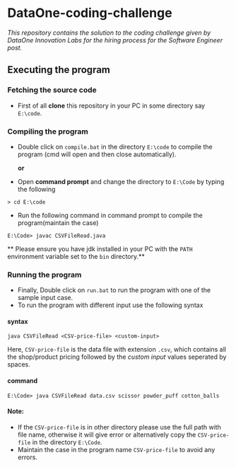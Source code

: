 # DataOne-coding-challenge
*This repository contains the solution to the coding challenge given by DataOne Innovation Labs for the hiring process for the Software Engineer post.*

## Executing the program

### Fetching the source code
* First of all **clone** this repository in your PC in some directory say `E:\code`.

### Compiling the program
* Double click on `compile.bat` in the directory `E:\code` to compile the program (cmd will open and then close automatically).

	**or**

* Open **command prompt** and change the directory to `E:\Code` by typing the following
````
> cd E:\code
````
* Run the following command in command prompt to compile the program(maintain the case)
````
E:\Code> javac CSVFileRead.java
````
** Please ensure you have jdk installed in your PC with the `PATH` environment variable set to the `bin` directory.**

### Running the program
* Finally, Double click on `run.bat` to run the program with one of the sample input case.
* To run the program with different input use the following syntax
#### syntax
````
java CSVFileRead <CSV-price-file> <custom-input>
````
Here, `CSV-price-file` is the data file with extension `.csv`, which contains all the shop/product pricing followed by the _custom input_ values seperated by spaces.

#### command
````
E:\Code> java CSVFileRead data.csv scissor powder_puff cotton_balls
````
#### Note:
* If the `CSV-price-file` is in other directory please use the full path with file name, otherwise it will give error or alternatively copy the `CSV-price-file` in the directory `E:\Code`.
* Maintain the case in the program name `CSV-price-file` to avoid any errors.
